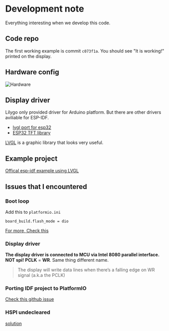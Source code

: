 # Development note
Everything interesting when we develop this code.

## Code repo
The first working example is commit `c073f1a`. You should see "It is working!" printed on the display.

## Hardware config
![Hardware](https://github.com/Xinyuan-LilyGO/T-Display-S3/raw/main/image/T-DISPLAY-S3.jpg)


## Display driver
Lilygo only provided driver for Arduino platform.
But there are other drivers aviliable for ESP-IDF.

- [lvgl port for esp32](https://github.com/lvgl/lv_port_esp32)
- [ESP32 TFT library](https://github.com/loboris/ESP32_TFT_library)

[LVGL](https://docs.lvgl.io/7.11/) is a graphic library that looks very useful.

## Example project
[Offical esp-idf example using LVGL](https://github.com/espressif/esp-idf/tree/v4.4.3/examples/peripherals/lcd/lvgl)

## Issues that I encountered

### Boot loop
Add this to `platformio.ini` 
```
board_build.flash_mode = dio
```
[For more, Check this](https://github.com/platformio/platform-espressif32/issues/622)

### Display driver
**The display driver is connected to MCU via Intel 8080 parallel interface. NOT spi!**
**PCLK** = **WR**. Same thing different name.
> The display will write data lines when there’s a falling edge on WR signal (a.k.a the PCLK)

### Porting IDF project to PlatformIO
[Check this github issue](https://github.com/lvgl/lv_port_esp32/issues/220)


### HSPI undecleared
[solution](https://www.esp32.com/viewtopic.php?t=24492)

